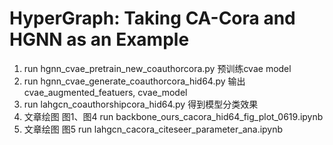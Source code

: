 # HyperGraph: Taking CA-Cora and HGNN as an Example
1. run hgnn_cvae_pretrain_new_coauthorcora.py 预训练cvae model
2. run hgnn_cvae_generate_coauthorcora_hid64.py 输出cvae_augmented_featuers, cvae_model
3. run lahgcn_coauthorshipcora_hid64.py 得到模型分类效果
4. 文章绘图 图1、图4 run backbone_ours_cacora_hid64_fig_plot_0619.ipynb
5. 文章绘图 图5 run lahgcn_cacora_citeseer_parameter_ana.ipynb

